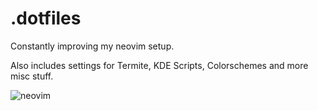 # .dotfiles
Constantly improving my neovim setup.

Also includes settings for Termite, KDE Scripts, Colorschemes and more misc stuff.

![neovim](https://user-images.githubusercontent.com/19470159/37795225-eff4c2bc-2e24-11e8-85e7-b3fd9fdf2218.png)
